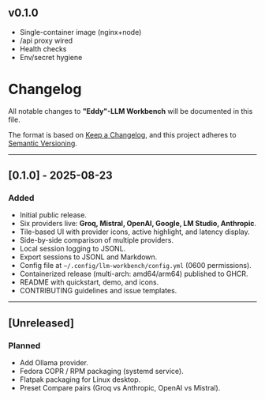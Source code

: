 ## v0.1.0
- Single-container image (nginx+node)
- /api proxy wired
- Health checks
- Env/secret hygiene

# Changelog

All notable changes to **"Eddy"-LLM Workbench** will be documented in this file.

The format is based on [Keep a Changelog](https://keepachangelog.com/en/1.0.0/),
and this project adheres to [Semantic Versioning](https://semver.org/spec/v2.0.0.html).

---

## \[0.1.0] - 2025-08-23

### Added

* Initial public release.
* Six providers live: **Groq, Mistral, OpenAI, Google, LM Studio, Anthropic**.
* Tile-based UI with provider icons, active highlight, and latency display.
* Side-by-side comparison of multiple providers.
* Local session logging to JSONL.
* Export sessions to JSONL and Markdown.
* Config file at `~/.config/llm-workbench/config.yml` (0600 permissions).
* Containerized release (multi-arch: amd64/arm64) published to GHCR.
* README with quickstart, demo, and icons.
* CONTRIBUTING guidelines and issue templates.

---

## \[Unreleased]

### Planned

* Add Ollama provider.
* Fedora COPR / RPM packaging (systemd service).
* Flatpak packaging for Linux desktop.
* Preset Compare pairs (Groq vs Anthropic, OpenAI vs Mistral).
